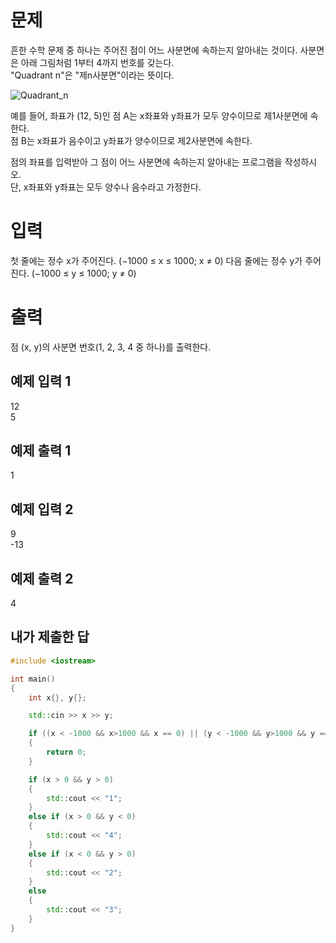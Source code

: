 문제
======

흔한 수학 문제 중 하나는 주어진 점이 어느 사분면에 속하는지 알아내는 것이다. 사분면은 아래 그림처럼 1부터 4까지 번호를 갖는다.   
"Quadrant n"은 "제n사분면"이라는 뜻이다.

![Quadrant_n](https://onlinejudgeimages.s3-ap-northeast-1.amazonaws.com/problem/14681/1.png)

예를 들어, 좌표가 (12, 5)인 점 A는 x좌표와 y좌표가 모두 양수이므로 제1사분면에 속한다.   
점 B는 x좌표가 음수이고 y좌표가 양수이므로 제2사분면에 속한다.

점의 좌표를 입력받아 그 점이 어느 사분면에 속하는지 알아내는 프로그램을 작성하시오.   
단, x좌표와 y좌표는 모두 양수나 음수라고 가정한다.

입력
=======

첫 줄에는 정수 x가 주어진다. (−1000 ≤ x ≤ 1000; x ≠ 0) 다음 줄에는 정수 y가 주어진다. (−1000 ≤ y ≤ 1000; y ≠ 0)

출력
======

점 (x, y)의 사분면 번호(1, 2, 3, 4 중 하나)를 출력한다.

예제 입력 1 
-------

12   
5

예제 출력 1 
------

1

예제 입력 2 
------

9   
-13

예제 출력 2 
-------

4

내가 제출한 답
------

```cpp
#include <iostream>

int main()
{
	int x{}, y{};

	std::cin >> x >> y;

	if ((x < -1000 && x>1000 && x == 0) || (y < -1000 && y>1000 && y == 0))
	{
		return 0;
	}

	if (x > 0 && y > 0)
	{
		std::cout << "1";
	}
	else if (x > 0 && y < 0)
	{
		std::cout << "4";
	}
	else if (x < 0 && y > 0)
	{
		std::cout << "2";
	}
	else
	{
		std::cout << "3";
	}
}
```
